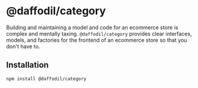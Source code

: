 # @daffodil/category

Building and maintaining a model and code for an ecommerce store is complex and mentally taxing. `@daffodil/category`
provides clear interfaces, models, and factories for the frontend of an ecommerce store so that you don't have to.


## Installation

```
npm install @daffodil/category
```
